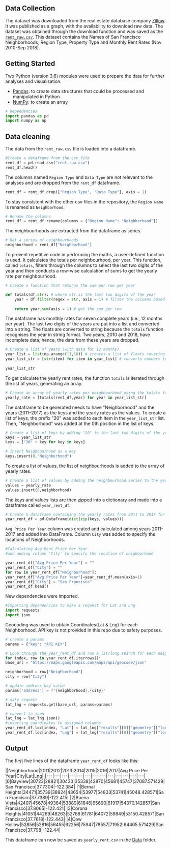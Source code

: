 ## Data Collection

The dataset was downloaded from the real estate database company [Zillow](https://www.zillow.com/san-francisco-ca/home-values/). It was published as a graph, with the availability to download raw data. The dataset was obtained through the download function and was saved as the [`rent_raw.csv`](https://github.com/rochiecuevas/shared_accommodations/blob/master/Rent%20Data/rent_raw.csv). This dataset contains the Names of San Francisco Neighborhoods, Region Type, Property Type and Monthly Rent Rates (Nov 2010-Sep 2018).

## Getting Started

Two Python (version 3.6) modules were used to prepare the data for further analyses and visualisation:
- [Pandas](https://pandas.pydata.org/): to create data structures that could be processed and manipulated in Python
- [NumPy](http://www.numpy.org/): to create an array

```python
# Dependencies
import pandas as pd
import numpy as np
```

## Data cleaning

The data from the `rent_raw.csv` file is loaded into a dataframe.

```python
#Create a dataframe from the csv file
rent_df = pd.read_csv("rent_raw.csv")
rent_df.head()
```

The columns named `Region Type` and `Data Type` are not relevant to the analyses and are dropped from the `rent_df` dataframe.

```python
rent_df = rent_df.drop(["Region Type", "Data Type"], axis = 1)
```

To stay consistent with the other csv files in the repository, the `Region Name` is renamed as `Neighborhood`.

```python
# Rename the columns
rent_df = rent_df.rename(columns = {"Region Name": "Neighborhood"})
```

The neighbourhoods are extracted from the dataframe as series.

```python
# Get a series of neighbourhoods
neighborhood = rent_df["Neighborhood"]
```

To prevent repetitive code in performing the maths, a user-defined function is used. It calculates the totals per neighbourhood, per year. This function, called `totals`, filters through the columns to select the last two digits of the year and then conducts a row-wise calculation of sums to get the yearly rate per neighbourhood.

```python
# Create a function that returns the sum per row per year

def totals(df,str): # where str is the last two digits of the year
    year = df.filter(regex = str, axis = 1) # filter the columns based on the str
    
    return year.sum(axis = 1) # get the sum per row
```

The dataframe has monthly rates for seven complete years (i.e., 12 months per year). The last two digits of the years are put into a list and converted into a string. The floats are converted to string because the `totals` function recognises the year in string format. Two years, 2010 and 2018, have incomplete data; hence, the data from these years are dropped. 

```python
# Create a list of years (with data for 12 months)
year_list = list(np.arange(11,18)) # creates a list of floats covering the year range of rent_df
year_list_str = [str(item) for item in year_list] # converts numbers to string
    
year_list_str
```

To get calculate the yearly rent rates, the function `totals` is iterated through the list of years, generating an array.

```python
# Create an array of yearly rates per neighbourhood using the totals function
yearly_rate = [totals(rent_df,year) for year in year_list_str] 
```

The dataframe to be generated needs to have "Neighborhood" and the years (2011–2017) as the keys and the yearly rates as the values. To create a list of keys, the prefix "20" was added to each item in the `year_list_str` list. Then, "Neighborhood" was added at the 0th position in the list of keys.

```python
# Create a list of keys by adding "20" to the last two digits of the year
keys = year_list_str
keys = ["20" + key for key in keys]

# Insert Neighbourhood as a key
keys.insert(0,"Neighborhood")
```

To create a list of values, the list of neighbourhoods is added to the array of yearly rates.

```python
# Create a list of values by adding the neighbourhood series to the yearly_rate array
values = yearly_rate
values.insert(0,neighborhood)
```

The keys and values lists are then zipped into a dictionary and made into a dataframe called `year_rent_df`.

```python
# Create a dataframe containing the yearly rates from 2011 to 2017 for the 62 neighbourhoods in SF 
year_rent_df = pd.DataFrame(dict(zip(keys, values)))
```

`Avg Price Per Year` column was created and calculated among years 2011-2017 and added into DataFrame. Column  `City` was added  to specify the locations of Neighborhoods. 

```python
#Calculating Avg Rent Price Per Year 
#and adding column 'City' to specify the location of neighborhood

year_rent_df["Avg Price Per Year"] = ""
year_rent_df["City"] = ""
for row in year_rent_df["Neighborhood"]:
year_rent_df["Avg Price Per Year"]=year_rent_df.mean(axis=1)
year_rent_df["City"] = "San Francisco"
year_rent_df.head()
```

New dependencies were imported.
```python
#Importing dependencies to make a request for Lat and Lng
import requests
import json
```
Geocoding was used  to obtain Coordinates(Lat & Lng) for each Neighborhood. 
API key is not provided in this repo due to safety purposes. 

```python
# create a params 
params = {"key": "API KEY"}

# Loop through the year_rent_df and run a lat/long search for each neighborhood
for index, row in year_rent_df.iterrows():
base_url = "https://maps.googleapis.com/maps/api/geocode/json"

neighborhood = row["Neighborhood"]
city = row["City"]

# update address key value
params['address'] = f"{neighborhood},{city}"

# make request
lat_lng = requests.get(base_url, params=params)

# convert to json
lat_lng = lat_lng.json()
#inserting coordinates to assigned columns
year_rent_df.loc[index, "Lat"] = lat_lng["results"][0]["geometry"]["location"]["lat"]
year_rent_df.loc[index, "Lng"] = lat_lng["results"][0]["geometry"]["location"]["lng"]
```

## Output 
The first five lines of the dataframe `year_rent_df` looks like this:

||Neighborhood|2011|2012|2013|2014|2015|2016|2017|Avg Price Per Year|City|Lat|Lng| |---|---|---|---|---|---|---|---|---|---|---|---|---|
|0|Bayview|30723|28821|30433|35338|42870|45681|45747|37087.571429|San Francisco|37.7304|-122.384|
|1|Bernal Heights|34471|35739|38924|43654|53977|54833|53741|45048.428571|San Francisco|37.7389|-122.415|
|2|Buena Vista|42407|45678|49364|53889|61646|65690|61917|54370.142857|San Francisco|37.8065|-122.421|
|3|Corona Heights|41051|44269|48263|52768|61781|64072|59849|53150.428571|San Francisco|37.7618|-122.443|
|4|Cow Hollow|52856|52816|56455|62256|75947|78557|71952|64405.571429|San Francisco|37.798|-122.44|

This dataframe can now be saved as `yearly_rent.csv` in the [Data](https://github.com/rochiecuevas/shared_accommodations/tree/master/Data) folder.
